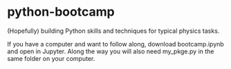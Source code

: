 # python-bootcamp
(Hopefully) building Python skills and techniques for typical physics tasks.

If you have a computer and want to follow along, download bootcamp.ipynb and open in Jupyter. Along the way you will also need my_pkge.py in the same folder on your computer.
